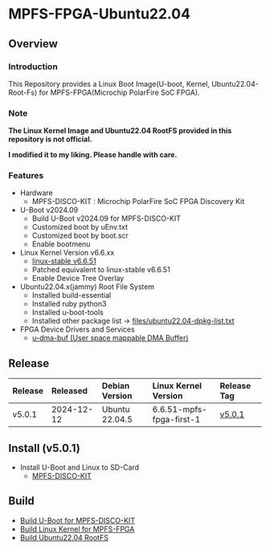 MPFS-FPGA-Ubuntu22.04
====================================================================================

Overview
------------------------------------------------------------------------------------

### Introduction

This Repository provides a Linux Boot Image(U-boot, Kernel, Ubuntu22.04-Root-Fs) for MPFS-FPGA(Microchip PolarFire SoC FPGA).

### Note

**The Linux Kernel Image and Ubuntu22.04 RootFS provided in this repository is not official.**

**I modified it to my liking. Please handle with care.**

### Features

* Hardware
  + MPFS-DISCO-KIT : Microchip PolarFire SoC FPGA Discovery Kit
* U-Boot v2024.09
  + Build U-Boot v2024.09 for MPFS-DISCO-KIT
  + Customized boot by uEnv.txt
  + Customized boot by boot.scr
  + Enable bootmenu
* Linux Kernel Version v6.6.xx
  + [linux-stable v6.6.51](https://git.kernel.org/pub/scm/linux/kernel/git/stable/linux.git//tag/?h=v6.6.51)
  + Patched equivalent to linux-stable v6.6.51
  + Enable Device Tree Overlay
* Ubuntu22.04.x(jammy) Root File System
  + Installed build-essential
  + Installed ruby python3
  + Installed u-boot-tools
  + Installed other package list -> [files/ubuntu22.04-dpkg-list.txt](files/ubuntu22.04-dpkg-list.txt)
* FPGA Device Drivers and Services
  + [u-dma-buf (User space mappable DMA Buffer)](https://github.com/ikwzm/udmabuf)

Release
------------------------------------------------------------------------------------

| Release | Released   | Debian Version | Linux Kernel Version     | Release Tag |
|:--------|:-----------|:---------------|:-------------------------|:------------|
| v5.0.1  | 2024-12-12 | Ubuntu 22.04.5 | 6.6.51-mpfs-fpga-first-1 | [v5.0.1](https://github.com/ikwzm/MPFS-FPGA-Ubuntu22.04/tree/v5.0.1)

Install (v5.0.1)
------------------------------------------------------------------------------------

* Install U-Boot and Linux to SD-Card
  + [MPFS-DISCO-KIT](doc/install/mpfs-disco-kit.md)

Build
------------------------------------------------------------------------------------

* [Build U-Boot for MPFS-DISCO-KIT](doc/build/u-boot-mpfs-disco-kit.md)
* [Build Linux Kernel for MPFS-FPGA](doc/build/linux-kernel-6.6.51-mpfs-fpga-first.md)
* [Build Ubuntu22.04 RootFS](doc/build/ubuntu22.04.md)

